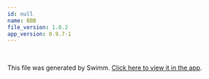 ```yaml
---
id: null
name: BBB
file_version: 1.0.2
app_version: 0.9.7-1
---
```




<br/>

This file was generated by Swimm. [Click here to view it in the app](http://localhost:5000/repos/ls4DA2fLasmQuEbT4ipw/docs/undefined).